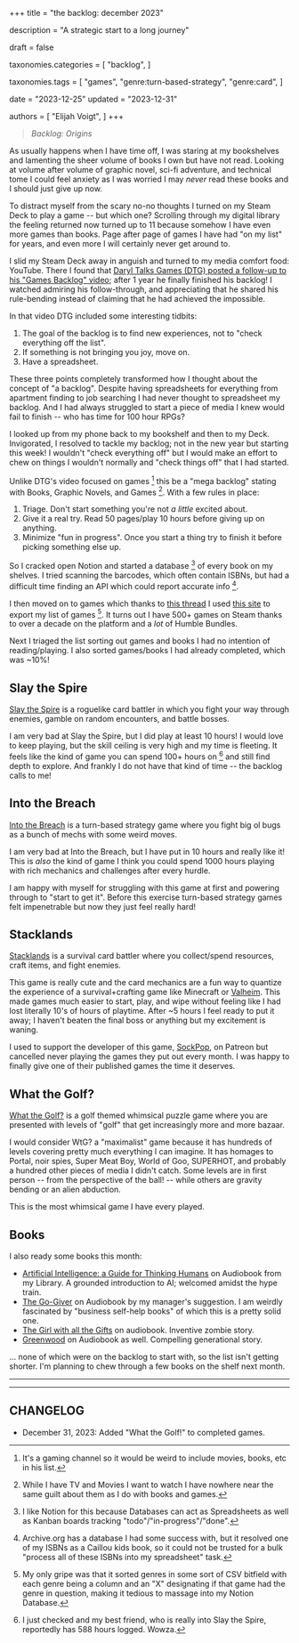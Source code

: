 +++
title = "the backlog: december 2023"

description = "A strategic start to a long journey"

draft = false

taxonomies.categories = [
    "backlog",
]

taxonomies.tags = [
    "games",
    "genre:turn-based-strategy",
    "genre:card",
]

date = "2023-12-25"
updated = "2023-12-31"

authors = [
  "Elijah Voigt",
]
+++

> _Backlog: Origins_

As usually happens when I have time off, I was staring at my bookshelves and lamenting the sheer volume of books I own but have not read.
Looking at volume after volume of graphic novel, sci-fi adventure, and technical tome I could feel anxiety as I was worried I may _never_ read these books and I should just give up now.

To distract myself from the scary no-no thoughts I turned on my Steam Deck to play a game -- but which one?
Scrolling through my digital library the feeling returned now turned up to 11 because somehow I have even more games than books.
Page after page of games I have had "on my list" for years, and even more I will certainly never get around to.

I slid my Steam Deck away in anguish and turned to my media comfort food: YouTube.
There I found that [Daryl Talks Games (DTG) posted a follow-up to his "Games Backlog" video][dtg]; after 1 year he finally finished his backlog!
I watched admiring his follow-through, and appreciating that he shared his rule-bending instead of claiming that he had achieved the impossible.

In that video DTG included some interesting tidbits:
1. The goal of the backlog is to find new experiences, not to "check everything off the list".
2. If something is not bringing you joy, move on.
3. Have a spreadsheet.

These three points completely transformed how I thought about the concept of "a backlog".
Despite having spreadsheets for everything from apartment finding to job searching I had never thought to spreadsheet my backlog.
And I had always struggled to start a piece of media I knew would fail to finish -- who has time for 100 hour RPGs?

I looked up from my phone back to my bookshelf and then to my Deck.
Invigorated, I resolved to tackle my backlog; not in the new year but starting this week!
I wouldn't "check everything off" but I would make an effort to chew on things I wouldn't normally and "check things off" that I had started.

Unlike DTG's video focused on games [^1] this be a "mega backlog" stating with Books, Graphic Novels, and Games [^2].
With a few rules in place:

1. Triage. Don't start something you're not _a little_ excited about.
2. Give it a real try. Read 50 pages/play 10 hours before giving up on anything.
3. Minimize "fun in progress". Once you start a thing try to finish it before picking something else up.

So I cracked open Notion and started a database [^3] of every book on my shelves.
I tried scanning the barcodes, which often contain ISBNs, but had a difficult time finding an API which could report accurate info [^4].

I then moved on to games which thanks to [this thread][thread] I used [this site][export] to export my list of games [^5].
It turns out I have 500+ games on Steam thanks to over a decade on the platform and a _lot_ of Humble Bundles.

Next I triaged the list sorting out games and books I had no intention of reading/playing.
I also sorted games/books I had already completed, which was ~10%!

## Slay the Spire

[Slay the Spire][spire] is a roguelike card battler in which you fight your way through enemies, gamble on random encounters, and battle bosses.

I am very bad at Slay the Spire, but I did play at least 10 hours!
I would love to keep playing, but the skill ceiling is very high and my time is fleeting.
It feels like the kind of game you can spend 100+ hours on [^6] and still find depth to explore.
And frankly I do not have that kind of time -- the backlog calls to me!

## Into the Breach

[Into the Breach][breach] is a turn-based strategy game where you fight big ol bugs as a bunch of mechs with some weird moves.

I am very bad at Into the Breach, but I have put in 10 hours and really like it!
This is *also* the kind of game I think you could spend 1000 hours playing with rich mechanics and challenges after every hurdle.

I am happy with myself for struggling with this game at first and powering through to "start to get it".
Before this exercise turn-based strategy games felt impenetrable but now they just feel really hard!

## Stacklands

[Stacklands][stack] is a survival card battler where you collect/spend resources, craft items, and fight enemies.

This game is really cute and the card mechanics are a fun way to quantize the experience of a survival+crafting game like Minecraft or [Valheim][valheim].
This made games much easier to start, play, and wipe without feeling like I had lost literally 10's of hours of playtime.
After ~5 hours I feel ready to put it away; I haven't beaten the final boss or anything but my excitement is waning.

I used to support the developer of this game, [SockPop][sockpop], on Patreon but cancelled never playing the games they put out every month.
I was happy to finally give one of their published games the time it deserves.

## What the Golf?

[What the Golf?][golf] is a golf themed whimsical puzzle game where you are presented with levels of "golf" that get increasingly more and more bazaar.

I would consider WtG? a "maximalist" game because it has hundreds of levels covering pretty much everything I can imagine.
It has homages to Portal, noir spies, Super Meat Boy, World of Goo, SUPERHOT, and probably a hundred other pieces of media I didn't catch.
Some levels are in first person -- from the perspective of the ball! -- while others are gravity bending or an alien abduction.

This is the most whimsical game I have every played.

## Books

I also ready some books this month:
* [Artificial Intelligence: a Guide for Thinking Humans](https://openlibrary.org/works/OL20666330W/) on Audiobook from my Library. A grounded introduction to AI; welcomed amidst the hype train.
* [The Go-Giver](https://openlibrary.org/works/OL15009577W/) on Audiobook by my manager's suggestion. I am weirdly fascinated by "business self-help books" of which this is a pretty solid one.
* [The Girl with all the Gifts](https://openlibrary.org/works/OL17038327W/) on audiobook. Inventive zombie story.
* [Greenwood](https://openlibrary.org/works/OL20649376W/Greenwood) on Audiobook as well. Compelling generational story.

... none of which were on the backlog to start with, so the list isn't getting shorter.
I'm planning to chew through a few books on the shelf next month.

---

[^1]: It's a gaming channel so it would be weird to include movies, books, etc in his list.

[^2]: While I have TV and Movies I want to watch I have nowhere near the same guilt about them as I do with books and games.

[^3]: I like Notion for this because Databases can act as Spreadsheets as well as Kanban boards tracking "todo"/"in-progress"/"done".

[^4]: Archive.org has a database I had some success with, but it resolved one of my ISBNs as a Caillou kids book, so it could not be trusted for a bulk "process all of these ISBNs into my spreadsheet" task.

[^5]: My only gripe was that it sorted genres in some sort of CSV bitfield with each genre being a column and an "X" designating if that game had the genre in question, making it tedious to massage into my Notion Database.

[^6]: I just checked and my best friend, who is really into Slay the Spire, reportedly has 588 hours logged. Wowza.

---

## CHANGELOG

* December 31, 2023: Added "What the Golf!" to completed games.

[dtg]: https://youtu.be/BuszSUI_qBY
[thread]: https://www.reddit.com/r/Steam/comments/sh40yw/
[export]: https://www.lorenzostanco.com/lab/steam
[spire]: https://www.megacrit.com/
[breach]: https://subsetgames.com/itb.html
[stack]: https://sokpop.itch.io/stacklands
[valheim]: https://www.valheimgame.com/
[sockpop]: https://sokpop.itch.io/
[golf]: https://whatthegames.com/golf
